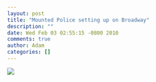 ```yaml
---
layout: post
title: "Mounted Police setting up on Broadway"
description: ""
date: Wed Feb 03 02:55:15 -0800 2010
comments: true
author: Adam
categories: []
---
```


<img src="/images/mounted-police-setting-up-on-broadway/photo.jpg">

